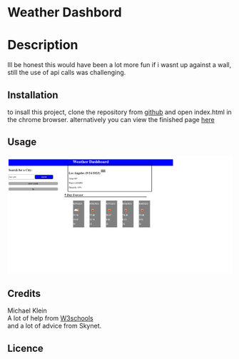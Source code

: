 # Weather Dashbord

# Description
Ill be honest this would have been a lot more fun if i wasnt up against a wall, still the use of api calls was challenging.

## Installation
to insall this project, clone the repository from [github](https://github.com/b0n3yard/Fantastic_Weather_Dashboard) and open index.html in the chrome browser. alternatively you can view the finished page [here](https://b0n3yard.github.io/Fantastic_Weather_Dashboard/)


## Usage

![Alt text]( ./assets/Weather-Dashboard.png "example")


## Credits
Michael Klein </br>
A lot of help from [W3schools](https://www.w3schools.com/js/default.asp)</br>
and a lot of advice from Skynet.

## Licence